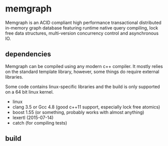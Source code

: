 # memgraph

Memgraph is an ACID compliant high performance transactional distributed
in-memory graph database featuring runtime native query compiling, lock free
data structures, multi-version concurrency control and asynchronous IO.

## dependencies

Memgraph can be compiled using any modern c++ compiler. It mostly relies on
the standard template library, however, some things do require external
libraries.

Some code contains linux-specific libraries and the build is only supported
on a 64 bit linux kernel.

* linux
* clang 3.5 or Gcc 4.8 (good c++11 support, especially lock free atomics)
* boost 1.55 (or something, probably works with almost anything)
* lexertl (2015-07-14)
* catch (for compiling tests)

## build

